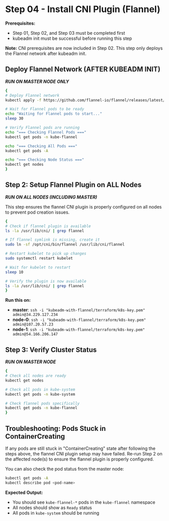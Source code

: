 # Step 04 - Install CNI Plugin (Flannel)

**Prerequisites:** 
- Step 01, Step 02, and Step 03 must be completed first
- kubeadm init must be successful before running this step

**Note:** CNI prerequisites are now included in Step 02. This step only deploys the Flannel network after kubeadm init.

## Deploy Flannel Network (AFTER KUBEADM INIT)

***RUN ON MASTER NODE ONLY***
```bash
{
# Deploy Flannel network
kubectl apply -f https://github.com/flannel-io/flannel/releases/latest/download/kube-flannel.yml

# Wait for Flannel pods to be ready
echo "Waiting for Flannel pods to start..."
sleep 30

# Verify Flannel pods are running
echo "=== Checking Flannel Pods ==="
kubectl get pods -n kube-flannel

echo "=== Checking All Pods ==="
kubectl get pods -A

echo "=== Checking Node Status ==="
kubectl get nodes
}
```

## Step 2: Setup Flannel Plugin on ALL Nodes

***RUN ON ALL NODES (INCLUDING MASTER)***

This step ensures the flannel CNI plugin is properly configured on all nodes to prevent pod creation issues.

```bash
{
# Check if flannel plugin is available
ls -la /usr/lib/cni/ | grep flannel

# If flannel symlink is missing, create it
sudo ln -sf /opt/cni/bin/flannel /usr/lib/cni/flannel

# Restart kubelet to pick up changes
sudo systemctl restart kubelet

# Wait for kubelet to restart
sleep 10

# Verify the plugin is now available
ls -la /usr/lib/cni/ | grep flannel
}
```

**Run this on:**
- **master**: `ssh -i "kubeadm-with-flannel/terraform/k8s-key.pem" admin@34.229.127.234`
- **node-0**: `ssh -i "kubeadm-with-flannel/terraform/k8s-key.pem" admin@107.20.57.23`
- **node-1**: `ssh -i "kubeadm-with-flannel/terraform/k8s-key.pem" admin@54.166.206.147`

## Step 3: Verify Cluster Status

***RUN ON MASTER NODE***
```bash
{
# Check all nodes are ready
kubectl get nodes

# Check all pods in kube-system
kubectl get pods -n kube-system

# Check flannel pods specifically
kubectl get pods -n kube-flannel
}
```

## Troubleshooting: Pods Stuck in ContainerCreating

If any pods are still stuck in "ContainerCreating" state after following the steps above, the flannel CNI plugin setup may have failed. Re-run Step 2 on the affected node(s) to ensure the flannel plugin is properly configured.

You can also check the pod status from the master node:
```bash
kubectl get pods -A
kubectl describe pod <pod-name>
```

**Expected Output:**
- You should see `kube-flannel-*` pods in the `kube-flannel` namespace
- All nodes should show as `Ready` status
- All pods in `kube-system` should be running 
